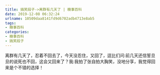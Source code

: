 ```yaml
---
title: 搞笑段子->离群有几天了 | 糗事百科
date: 2019-12-08 06:32:24
urlname: 10509daa8141fd9d6702adb4713e8ab5
tags: 
- 糗事百科
categories:
- 糗事百科
- 搞笑段子
---
```

离群有几天了，忍着不回去了，今天没忍住，又回了，逗比们问:前几天还信誓旦旦的说死也不回，这会又回来了？我:我拍了张自拍大胸笑，没地分享，我觉得回来是个不错的选择！



